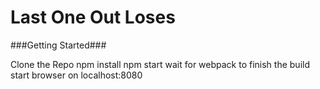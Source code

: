 # Last One Out Loses

###Getting Started###

Clone the Repo
npm install
npm start
wait for webpack to finish the build
start browser on localhost:8080